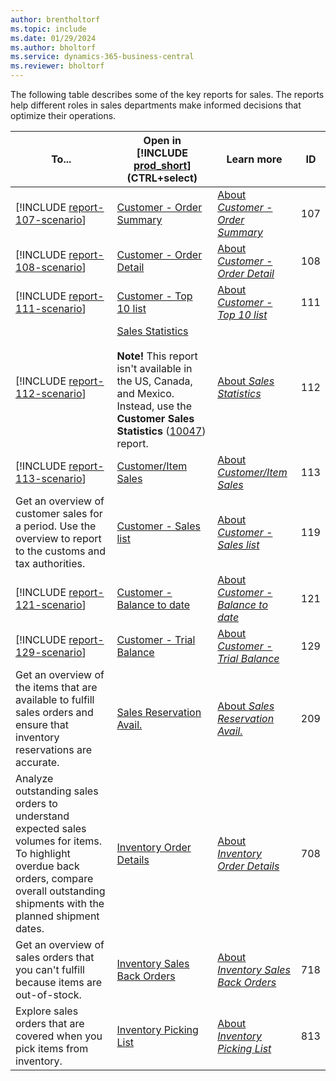```yaml
---
author: brentholtorf
ms.topic: include
ms.date: 01/29/2024
ms.author: bholtorf
ms.service: dynamics-365-business-central
ms.reviewer: bholtorf
---
```


The following table describes some of the key reports for sales. The reports help different roles in sales departments make informed decisions that optimize their operations. 

| To... | Open in [!INCLUDE [prod_short](prod_short.md)] (CTRL+select) | Learn more | ID | 
|-------|------------| ------------|----|
| [!INCLUDE [report-107-scenario](../includes/report-107-scenario-include.md)] | [Customer - Order Summary](https://businesscentral.dynamics.com?report=107) | [About *Customer - Order Summary*](../reports/report-107.md) | 107 |
| [!INCLUDE [report-108-scenario](../includes/report-108-scenario-include.md)] | [Customer - Order Detail](https://businesscentral.dynamics.com?report=108) | [About *Customer - Order Detail*](../reports/report-108.md) | 108 |
| [!INCLUDE [report-111-scenario](../includes/report-111-scenario-include.md)] | [Customer - Top 10 list](https://businesscentral.dynamics.com?report=111) | [About *Customer - Top 10 list*](../reports/report-111.md) | 111 |
| [!INCLUDE [report-112-scenario](../includes/report-112-scenario-include.md)] | [Sales Statistics](https://businesscentral.dynamics.com?report=112) <br><br>**Note!** This report isn't available in the US, Canada, and Mexico. Instead, use the **Customer Sales Statistics** ([10047](https://businesscentral.dynamics.com?report=10047)) report. | [About *Sales Statistics*](../reports/report-112.md) | 112 |
| [!INCLUDE [report-113-scenario](../includes/report-113-scenario-include.md)] | [Customer/Item Sales](https://businesscentral.dynamics.com?report=113) | [About *Customer/Item Sales*](../reports/report-113.md) | 113 |
| Get an overview of customer sales for a period. Use the overview to report to the customs and tax authorities. | [Customer - Sales list](https://businesscentral.dynamics.com?report=119) | [About *Customer - Sales list*](../reports/report-119.md) | 119 |
| [!INCLUDE [report-121-scenario](../includes/report-121-scenario-include.md)] | [Customer - Balance to date](https://businesscentral.dynamics.com?report=121) | [About *Customer - Balance to date*](../reports/report-121.md) | 121 |
| [!INCLUDE [report-129-scenario](../includes/report-129-scenario-include.md)] | [Customer - Trial Balance](https://businesscentral.dynamics.com?report=129) | [About *Customer - Trial Balance*](../reports/report-129.md) | 129 |
| Get an overview of the items that are available to fulfill sales orders and ensure that inventory reservations are accurate. | [Sales Reservation Avail.](https://businesscentral.dynamics.com?report=209) | [About *Sales Reservation Avail.*](../reports/report-209.md) | 209 |
| Analyze outstanding sales orders to understand expected sales volumes for items. To highlight overdue back orders, compare overall outstanding shipments with the planned shipment dates. | [Inventory Order Details](https://businesscentral.dynamics.com?report=708) | [About *Inventory Order Details*](../reports/report-708.md) | 708 |
| Get an overview of sales orders that you can't fulfill because items are out-of-stock.  | [Inventory Sales Back Orders](https://businesscentral.dynamics.com?report=718) | [About *Inventory Sales Back Orders*](../reports/report-718.md) | 718 |
| Explore sales orders that are covered when you pick items from inventory. | [Inventory Picking List](https://businesscentral.dynamics.com?report=813) | [About *Inventory Picking List*](../reports/report-813.md) | 813 |